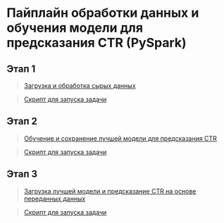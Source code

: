 # Пайплайн обработки данных и обучения модели для предсказания CTR (PySpark)

## Этап 1

> [Загрузка и обработка сырых данных](src/PySparkJob.py)

> [Скрипт для запуска задачи](spark-submit.sh)

## Этап 2

> [Обучение и сохранение лучшей модели для предсказания CTR](src/PySparkMLFit.py)

> [Скрипт для запуска задачи](spark-submit-fit.sh)

## Этап 3

> [Загрузка лучшей модели и предсказание CTR на основе переданных данных](src/PySparkMLPredict.py)

> [Скрипт для запуска задачи](spark-submit-predict.sh)
